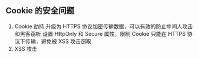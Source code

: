 ## Cookie 的安全问题
1. Cookie 劫持
   升级为 HTTPS 协议加密传输数据，可以有效的防止中间人攻击和黑客窃听
   设置 HttpOnly 和 Secure 属性，限制 Cookie 只能在 HTTPS 协议下传输，避免被 XSS 攻击窃取
2. XSS 攻击